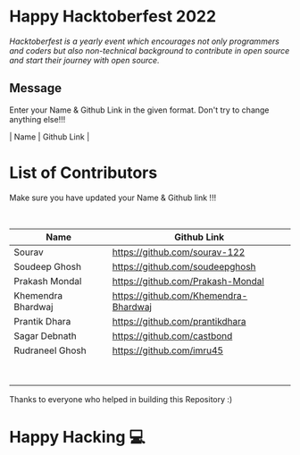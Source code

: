 # Happy Hacktoberfest 2022
*Hacktoberfest is a yearly event which encourages not only programmers and coders but also non-technical background to contribute in open source and start their journey with open source.*  

## Message
Enter your Name & Github Link in the given format. Don't try to change anything else!!!

| Name | Github Link | 

# List of Contributors
<p>Make sure you have updated your Name & Github link !!!</p>
<br>
  
| Name | Github Link |
| ------|--------- |
| Sourav  | <a href="https://github.com/sourav-122">https://github.com/sourav-122</a> |
| Soudeep Ghosh | <a href="https://github.com/soudeepghosh">https://github.com/soudeepghosh</a> |
| Prakash Mondal | <a href="https://github.com/Prakash-Mondal">https://github.com/Prakash-Mondal</a> |
| Khemendra Bhardwaj |  <a href="https://github.com/Khemendra-Bhardwaj">https://github.com/Khemendra-Bhardwaj</a> |
| Prantik Dhara | <a href="https://github.com/prantikdhara">https://github.com/prantikdhara</a> |
| Sagar Debnath | <a href="https://github.com/castbond">https://github.com/castbond</a> |
| Rudraneel Ghosh | <a href="https://github.com/imru45">https://github.com/imru45</a> |
|  |  |
|  |  |
|  |  |
|  |  |
|  |  |
|  |  |
|  |  |
|  |  |







Thanks to everyone who helped in building this Repository :)

# Happy Hacking 💻
